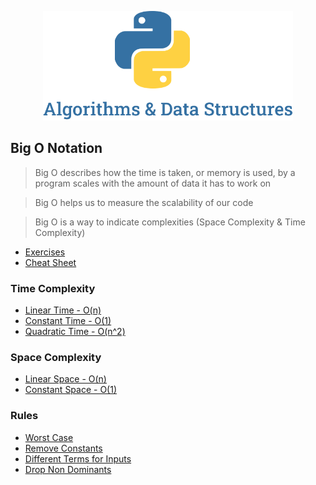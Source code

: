 <p align="center">
  <img src="./.github/docs/images/logo.png" width="400">
</p>

## Big O Notation 
> Big O describes how the time is taken, or memory is used, by a program scales with the amount of data it has to work on 

> Big O helps us to measure the scalability of our code

> Big O is a way to indicate complexities (Space Complexity & Time Complexity)

- [Exercises](https://github.com/LauraBeatris/algorithms-and-data-structures/tree/main/bigONotation/exercises)
- [Cheat Sheet](https://github.com/LauraBeatris/algorithms-and-data-structures/tree/main/bigONotation/bigOCheatSheet.pdf)

### Time Complexity
- [Linear Time - O(n)](https://github.com/LauraBeatris/algorithms-and-data-structures/tree/main/bigONotation/timeComplexity/linearTime.py)
- [Constant Time - O(1)](https://github.com/LauraBeatris/algorithms-and-data-structures/tree/main/bigONotation/timeComplexity/constantTime.py)
- [Quadratic Time - O(n^2)](https://github.com/LauraBeatris/algorithms-and-data-structures/tree/main/bigONotation/timeComplexity/quadraticTime.py)

### Space Complexity
- [Linear Space - O(n)](https://github.com/LauraBeatris/algorithms-and-data-structures/tree/main/bigONotation/spaceComplexity/linearSpace.py)
- [Constant Space - O(1)](https://github.com/LauraBeatris/algorithms-and-data-structures/tree/main/bigONotation/spaceComplexity/constantSpace.py)

### Rules
- [Worst Case](https://github.com/LauraBeatris/algorithms-and-data-structures/tree/main/bigONotation/rules/worstCase.py)
- [Remove Constants](https://github.com/LauraBeatris/algorithms-and-data-structures/tree/main/bigONotation/rules/removeConstants.py)
- [Different Terms for Inputs](https://github.com/LauraBeatris/algorithms-and-data-structures/tree/main/bigONotation/rules/differentTermsForInputs.py)
- [Drop Non Dominants](https://github.com/LauraBeatris/algorithms-and-data-structures/tree/main/bigONotation/rules/dropNonDominants.py)